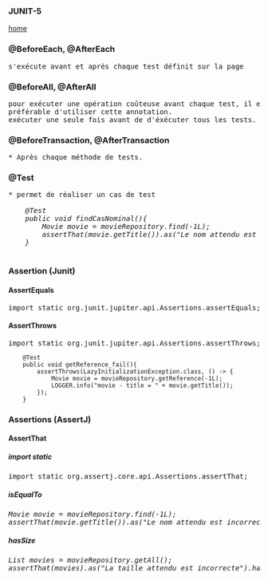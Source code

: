 ### JUNIT-5

[home](index-junit.md)

### @BeforeEach, @AfterEach

<pre>
s'exécute avant et après chaque test définit sur la page
</pre>

### @BeforeAll, @AfterAll

<pre>
pour exécuter une opération coûteuse avant chaque test, il est 
préférable d'utiliser cette annotation.
exécuter une seule fois avant de d'éxécuter tous les tests.
</pre>

### @BeforeTransaction, @AfterTransaction
<pre>
* Après chaque méthode de tests.
</pre>


### @Test
<pre>
* permet de réaliser un cas de test
<i>
    @Test
    public void findCasNominal(){
        Movie movie = movieRepository.find(-1L);
        assertThat(movie.getTitle()).as("Le nom attendu est incorrect").isEqualTo("Inception");
    }
</i>
</pre>

### Assertion (Junit)

#### AssertEquals

<pre>
import static org.junit.jupiter.api.Assertions.assertEquals;
</pre>

#### AssertThrows

<pre>
import static org.junit.jupiter.api.Assertions.assertThrows;
</pre>

```
    @Test
    public void getReference_fail(){
        assertThrows(LazyInitializationException.class, () -> {
            Movie movie = movieRepository.getReference(-1L);
            LOGGER.info("movie - title = " + movie.getTitle());
        });
    }
```

### Assertions (AssertJ)

#### AssertThat

##### import static
<pre>
import static org.assertj.core.api.Assertions.assertThat;
</pre>

##### isEqualTo
<pre>
<i>Movie movie = movieRepository.find(-1L);
assertThat(movie.getTitle()).as("Le nom attendu est incorrect").<b>isEqualTo</b>("Inception");
</i></pre>

##### hasSize
<pre>
<i>List<Movie> movies = movieRepository.getAll();
assertThat(movies).as("La taille attendu est incorrecte").hasSize(2);</i>
</pre>
